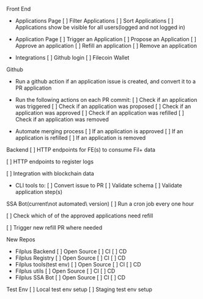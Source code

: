 Front End
  - Applications Page
    [ ] Filter Applications
    [ ] Sort Applications
    [ ] Applications show be visible for all users(logged and not logged in)

  - Application Page
    [ ] Trigger an Application
    [ ] Propose an Application
    [ ] Approve an application
    [ ] Refill an application
    [ ] Remove an application

  - Integrations
    [ ] Github login
    [ ] Filecoin Wallet

Github
  - Run a github action if an application issue is created, and
    convert it to a PR application

  - Run the following actions on each PR commit:
    [ ] Check if an application was triggered
    [ ] Check if an application was proposed
    [ ] Check if an application was approved
    [ ] Check if an application was refilled
    [ ] Check if an application was removed

  - Automate merging process
    [ ] If an application is approved
    [ ] If an application is refilled
    [ ] If an application is removed

Backend
  [ ] HTTP endpoints for FE(s) to consume Fil+ data

  [ ] HTTP endpoints to register logs

  [ ] Integration with blockchain data

  - CLI tools to:
    [ ] Convert issue to PR
    [ ] Validate schema
    [ ] Validate application step(s)

SSA Bot(current\not automated\ version)
  [ ] Run a cron job every one hour

  [ ] Check which of of the approved applications need refill

  [ ] Trigger new refill PR where needed

New Repos
  - Filplus Backend
    [ ] Open Source
    [ ] CI
    [ ] CD
  - Filplus Registry
    [ ] Open Source
    [ ] CI
    [ ] CD
  - Filplus tools(test env)
    [ ] Open Source
    [ ] CI
    [ ] CD
  - Filplus utils
    [ ] Open Source
    [ ] CI
    [ ] CD
  - Filplus SSA Bot
    [ ] Open Source
    [ ] CI
    [ ] CD

Test Env
  [ ] Local test env setup
  [ ] Staging test env setup




